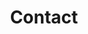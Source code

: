 ---
title: "Contact"
description : "this is a meta description"

office:
  title : "Zentral"
  mobile : "+49 1575 496 000 8"
  email : "info@trianaessence.com"
  location : "C/ Willebrandstrasse 35, 22767, Hamburg, Deutschland"
  blocation: "C/ Las cabezas de San Juan, 9, 41701, Dos Hermanas, Sevilla" 
  content : "Wir beantworten gerne Ihre Fragen"



# opennig hour
opennig_hour:
  title : "Sprechzeiten"
  day_time:
    - "Montag: 9:00 – 19:00"
    - "Dienstag: 9:00 – 19:00"
    - "Mittwoch: 9:00 – 19:00"
    - "Donnerstag: 9:00 – 19:00"
    - "Freitag: 9:00 – 19:00"
    - "Samstag: 9:00 – 19:00"
    - "Sonntag: 9:00 – 19:00"
    
draft: false
---